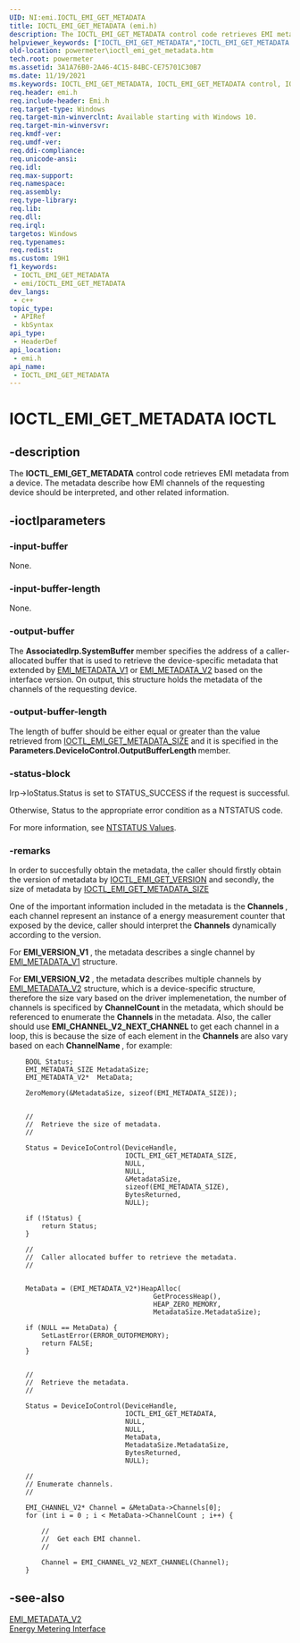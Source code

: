 ```yaml
---
UID: NI:emi.IOCTL_EMI_GET_METADATA
title: IOCTL_EMI_GET_METADATA (emi.h)
description: The IOCTL_EMI_GET_METADATA control code retrieves EMI metadata from a device.
helpviewer_keywords: ["IOCTL_EMI_GET_METADATA","IOCTL_EMI_GET_METADATA control","IOCTL_EMI_GET_METADATA control code [Power Metering and Budgeting Devices]","emi/IOCTL_EMI_GET_METADATA","powermeter.ioctl_emi_get_metadata"]
old-location: powermeter\ioctl_emi_get_metadata.htm
tech.root: powermeter
ms.assetid: 3A1A76B0-2A46-4C15-84BC-CE75701C30B7
ms.date: 11/19/2021
ms.keywords: IOCTL_EMI_GET_METADATA, IOCTL_EMI_GET_METADATA control, IOCTL_EMI_GET_METADATA control code [Power Metering and Budgeting Devices], emi/IOCTL_EMI_GET_METADATA, powermeter.ioctl_emi_get_metadata
req.header: emi.h
req.include-header: Emi.h
req.target-type: Windows
req.target-min-winverclnt: Available starting with Windows 10.
req.target-min-winversvr: 
req.kmdf-ver: 
req.umdf-ver: 
req.ddi-compliance: 
req.unicode-ansi: 
req.idl: 
req.max-support: 
req.namespace: 
req.assembly: 
req.type-library: 
req.lib: 
req.dll: 
req.irql: 
targetos: Windows
req.typenames: 
req.redist: 
ms.custom: 19H1
f1_keywords:
 - IOCTL_EMI_GET_METADATA
 - emi/IOCTL_EMI_GET_METADATA
dev_langs:
 - c++
topic_type:
 - APIRef
 - kbSyntax
api_type:
 - HeaderDef
api_location:
 - emi.h
api_name:
 - IOCTL_EMI_GET_METADATA
---
```


# IOCTL_EMI_GET_METADATA IOCTL


## -description

The <b>IOCTL_EMI_GET_METADATA</b> 
   control code retrieves EMI metadata from a device. The metadata describe how EMI channels of the requesting device should be interpreted, and other related information.

## -ioctlparameters

### -input-buffer


<text> None. </text>

### -input-buffer-length

<text> None. </text>

### -output-buffer

<text> The <b> AssociatedIrp.SystemBuffer </b> 
    member specifies the address of a caller-allocated buffer that is used to retrieve the device-specific metadata that extended by [EMI_METADATA_V1](ns-emi-emi_metadata_v1.md) or [EMI_METADATA_V2](ns-emi-emi_metadata_v2.md) based on the interface version. On output, this structure holds the metadata of the channels of the requesting device. </text>

### -output-buffer-length

<text> The length of buffer should be either equal or greater than the value retrieved from [IOCTL_EMI_GET_METADATA_SIZE](ni-emi-ioctl_emi_get_metadata_size.md) and it is specified in the <b> Parameters.DeviceIoControl.OutputBufferLength </b> member.  </text>



### -status-block

Irp->IoStatus.Status is set to STATUS_SUCCESS if the request is successful.

Otherwise, Status to the appropriate error condition as a NTSTATUS code. 

For more information, see [NTSTATUS Values](/windows-hardware/drivers/kernel/ntstatus-values).


### -remarks

In order to succesfully obtain the metadata, the caller should firstly obtain the version of metadata by [IOCTL_EMI_GET_VERSION](ni-emi-ioctl_emi_get_version.md) and secondly, the size of metadata by [IOCTL_EMI_GET_METADATA_SIZE](ni-emi-ioctl_emi_get_metadata_size.md)

One of the important information included in the metadata is the <b> Channels </b> , each channel represent an instance of a energy measurement counter that exposed by the device, caller should interpret the <b> Channels</b> dynamically according to the version.

For <b> EMI_VERSION_V1 </b>, the metadata describes a single channel by [EMI_METADATA_V1](ns-emi-emi_metadata_v1.md) structure.

For <b> EMI_VERSION_V2 </b>, the metadata describes multiple channels by [EMI_METADATA_V2](ns-emi-emi_metadata_v2.md) structure, which is a device-specific structure, therefore the size vary based on the driver implemenetation, the number of channels is specificed by <b> ChannelCount </b> in the metadata, which should be referenced to enumerate the <b> Channels </b> in the metadata. Also, the caller should use <b> EMI_CHANNEL_V2_NEXT_CHANNEL </b> to get each channel in a loop, this is because the size of each element in the <b> Channels </b> are also vary based on each <b> ChannelName </b>, for example:

```
    BOOL Status;
    EMI_METADATA_SIZE MetadataSize;
    EMI_METADATA_V2*  MetaData;

    ZeroMemory(&MetadataSize, sizeof(EMI_METADATA_SIZE));

    
    //  
    //  Retrieve the size of metadata.
    //

    Status = DeviceIoControl(DeviceHandle,
                             IOCTL_EMI_GET_METADATA_SIZE,
                             NULL,
                             NULL,
                             &MetadataSize,
                             sizeof(EMI_METADATA_SIZE),
                             BytesReturned,
                             NULL);

    if (!Status) {
        return Status;
    }

    //  
    //  Caller allocated buffer to retrieve the metadata.
    //

    
    MetaData = (EMI_METADATA_V2*)HeapAlloc(
                                    GetProcessHeap(),
                                    HEAP_ZERO_MEMORY,
                                    MetadataSize.MetadataSize);

    if (NULL == MetaData) {
        SetLastError(ERROR_OUTOFMEMORY);
        return FALSE;
    }

    
    //  
    //  Retrieve the metadata.
    //

    Status = DeviceIoControl(DeviceHandle,
                             IOCTL_EMI_GET_METADATA,
                             NULL,
                             NULL,
                             MetaData,
                             MetadataSize.MetadataSize,
                             BytesReturned,
                             NULL);

    //
    // Enumerate channels.
    //
    
    EMI_CHANNEL_V2* Channel = &MetaData->Channels[0];
    for (int i = 0 ; i < MetaData->ChannelCount ; i++) {
        
        //
        //  Get each EMI channel.
        //
        
        Channel = EMI_CHANNEL_V2_NEXT_CHANNEL(Channel);
    }

```

## -see-also

[EMI_METADATA_V2](ns-emi-emi_metadata_v2.md) <br>
<a href="/windows-hardware/drivers/powermeter/energy-meter-interface">Energy Metering Interface</a>